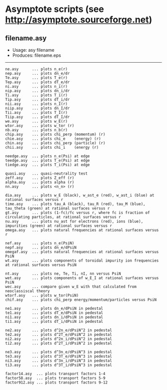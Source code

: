 # Asymptote scripts (see http://asymptote.sourceforge.net)

## filename.asy
- Usage:   asy filename
- Produces:  filename.eps
---

	ne.asy      ... plots n_e(r)
	nep.asy     ... plots dn_e/dr 
	Te.asy      ... plots T_e(r)
	Tep.asy     ... plots dT_e/dr 
	ni.asy      ... plots n_i(r)
	nip.asy     ... plots dn_i/dr 
	Ti.asy      ... plots T_i(r)
	Tip.asy     ... plots dT_i/dr 
	nii.asy     ... plots n_I(r)
	niip.asy    ... plots dn_I/dr 
	Tii.asy     ... plots T_I(r)
	Tiip.asy    ... plots dT_I/dr 
	we.asy      ... plots w_E(r)
	wtor.asy    ... plots w_tor (r)
	nb.asy      ... plots n_b(r)
	chip.asy    ... plots chi_perp (momentum) (r)
	chie.asy    ... plots chi_e    (energy) (r)
	chin.asy    ... plots chi_perp (particle) (r)
	chii.asy    ... plots chi_i    (energy (r)

	needge.asy  ... plots n_e(Psi) at edge
	teedge.asy  ... plots T_e(Psi) at edge
	tiedge.asy  ... plots T_i(Psi) at edge

	quasi.asy   ... quasi-neutrality test
	zeff.asy    ... plots Z_eff (r)
	alpha.asy   ... plots alpha (r)
	nn.asy      ... plots <n_n> (r)

	dia.asy     ... plots w_E (black), w_ast_e (red), w_ast_i (blue) at rational surfaces versus r
	time.asy    ... plots tau_A (black), tau_R (red), tau_M (blue), tau_theta (green) at rational surfaces versus r
	gt.asy      ... plots (1-fc)/fc versus r, where fc is fraction of circulating particles, at rational surfaces versus r
	nu.asy      ... plots nu_ast for electrons (red), ions (blue), impurities (green) at rational surfaces versus r
	omega.asy   ... plots natural frequencies at rational surfaces versus r

	nef.asy     ... plots n_e(PsiN)
	nepf.asy    ... plots dn_e/dPsiN 
	omegaf.asy  ... plots natural frequencies at rational surfaces versus PsiN
	wt.asy      ... plots components of toroidal impurity ion frequencies at rational surfaces versus PsiN

	nt.asy      ... plots ne, Te, Ti, nI, nn versus PsiN
	wet.asy     ... plots components of w_E_I at rational surfaces versus PsiN
	wec.asy     ... compare given w_E with that calculated from neoclassiscal theory
	wtorf.asy   ... plots w_tor(PsiN)
	chif.asy    ... plots chi_perp energy/momentum/particles versus PsiN
	
	ne1.asy     ... plots dn_e/dPsiN in pedestal
	te1.asy     ... plots dT_e/dPsiN in pedestal
	ni1.asy     ... plots dn_i/dPsiN in pedestal
	ti1.asy     ... plots dT_i/dPsiN in pedestal

	ne2.asy     ... plots d^2n_e/dPsiN^2 in pedestal
	te2.asy     ... plots d^2T_e/dPsiN^2 in pedestal
	ni2.asy     ... plots d^2n_i/dPsiN^2 in pedestal
	ti2.asy     ... plots d^2T_i/dPsiN^2 in pedestal

	ne3.asy     ... plots d^3n_e/dPsiN^3 in pedestal
	te3.asy     ... plots d^3T_e/dPsiN^3 in pedestal
	ni3.asy     ... plots d^3n_i/dPsiN^3 in pedestal
	ti3.asy     ... plots d^3T_i/dPsiN^3 in pedestal
	
	factor14.asy  ... plots transport factors 1-4
	factor58.asy  ... plots transport factors 5-9
	factor912.asy ... plots transport factors 9-12
	


